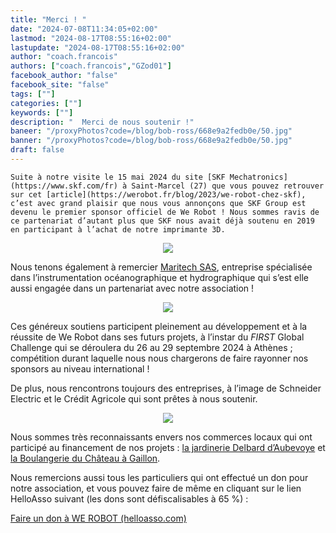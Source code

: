 ```yaml
---
title: "Merci ! "
date: "2024-07-08T11:34:05+02:00"
lastmod: "2024-08-17T08:55:16+02:00"
lastupdate: "2024-08-17T08:55:16+02:00"
author: "coach.francois"
authors: ["coach.francois","GZod01"]
facebook_author: "false"
facebook_site: "false"
tags: [""]
categories: [""]
keywords: [""]
description: "  Merci de nous soutenir !"
baneer: "/proxyPhotos?code=/blog/bob-ross/668e9a2fedb0e/50.jpg"
banner: "/proxyPhotos?code=/blog/bob-ross/668e9a2fedb0e/50.jpg"
draft: false
---
```

	Suite à notre visite le 15 mai 2024 du site [SKF Mechatronics](https://www.skf.com/fr) à Saint-Marcel (27) que vous pouvez retrouver sur cet [article](https://werobot.fr/blog/2023/we-robot-chez-skf), c’est avec grand plaisir que nous vous annonçons que SKF Group est devenu le premier sponsor officiel de We Robot ! Nous sommes ravis de ce partenariat d’autant plus que SKF nous avait déjà soutenu en 2019 en participant à l’achat de notre imprimante 3D.

<center>
<img src="/proxyPhotos?code=/blog/bob-ross/668e9d37e85d8/50.jpg">
</center>




Nous tenons également à remercier [Maritech SAS](https://www.maritech.fr/), entreprise spécialisée dans l’instrumentation océanographique et hydrographique qui s’est elle aussi engagée dans un partenariat avec notre association !



<center>
<img src="/proxyPhotos?code=/blog/bob-ross/668e9dd66427c/50.jpg">
</center>

Ces généreux soutiens participent pleinement au développement et à la réussite de We Robot dans ses futurs projets, à l’instar du <i>FIRST</i> Global Challenge qui se déroulera du 26 au 29 septembre 2024 à Athènes ; compétition durant laquelle nous nous chargerons de faire rayonner nos sponsors au niveau international ! 



De plus, nous rencontrons toujours des entreprises, à l’image de Schneider Electric et le Crédit Agricole  qui sont prêtes à nous soutenir. 

<center>
<img src="/proxyPhotos?code=/blog/bob-ross/668e9dc68a3b0/50.jpg">
</center>

Nous sommes très reconnaissants envers nos commerces locaux qui ont participé au financement de nos projets :
[la jardinerie Delbard d’Aubevoye](https://www.delbard.fr/magasins/jardinerie-delbard-aubevoye/) et [la Boulangerie du Château à Gaillon](https://www.facebook.com/people/Vanille-ou-chocolat-Boulangerie-du-ch%C3%A2teau-Gaillon/100077801287091/).



Nous remercions aussi tous les particuliers qui ont effectué un don  pour notre association, et vous pouvez faire de même en cliquant sur le lien HelloAsso suivant (les dons sont défiscalisables à 65 %) : <!--hyperlien vers une page Web-->
<a href="https://www.helloasso.com/associations/we-robot/formulaires/1"
   title="soutenir We Robot">  

Faire un don à WE ROBOT (helloasso.com)
</a>

    





